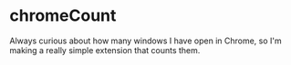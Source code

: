 # chromeCount
Always curious about how many windows I have open in Chrome, so I'm making a really simple extension that counts them.
